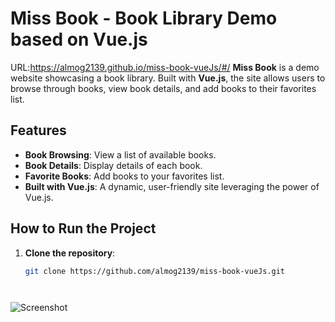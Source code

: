 # Miss Book - Book Library Demo based on Vue.js
URL:https://almog2139.github.io/miss-book-vueJs/#/
**Miss Book** is a demo website showcasing a book library. Built with **Vue.js**, the site allows users to browse through books, view book details, and add books to their favorites list.

## Features

- **Book Browsing**: View a list of available books.
- **Book Details**: Display details of each book.
- **Favorite Books**: Add books to your favorites list.
- **Built with Vue.js**: A dynamic, user-friendly site leveraging the power of Vue.js.

## How to Run the Project

1. **Clone the repository**:
   ```bash
   git clone https://github.com/almog2139/miss-book-vueJs.git

   


![Screenshot](https://github.com/user-attachments/assets/aa0e57e7-3d85-4afe-9ab0-de4cd0cf2bdb)

